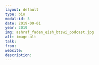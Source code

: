 ```yaml
---
layout: default
type: bio
modal-id: 5 
date: 2019-09-01
year: 2019
img: ashraf_faden_eish_btswi_podcast.jpg
alt: image-alt
talk:
from:
website: 
description: 
---
```

